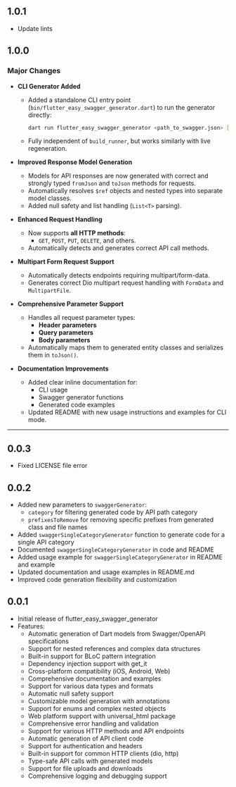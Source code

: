 ## 1.0.1
* Update lints

## 1.0.0
### Major Changes
* **CLI Generator Added**
  * Added a standalone CLI entry point (`bin/flutter_easy_swagger_generator.dart`) to run the generator directly:
    ```bash
    dart run flutter_easy_swagger_generator <path_to_swagger.json> [--watch]
    ```
  * Fully independent of `build_runner`, but works similarly with live regeneration.

* **Improved Response Model Generation**
  * Models for API responses are now generated with correct and strongly typed `fromJson` and `toJson` methods for requests.
  * Automatically resolves `$ref` objects and nested types into separate model classes.
  * Added null safety and list handling (`List<T>` parsing).

* **Enhanced Request Handling**
  * Now supports **all HTTP methods**:
    - `GET`, `POST`, `PUT`, `DELETE`, and others.
  * Automatically detects and generates correct API call methods.

* **Multipart Form Request Support**
  * Automatically detects endpoints requiring multipart/form-data.
  * Generates correct Dio multipart request handling with `FormData` and `MultipartFile`.

* **Comprehensive Parameter Support**
  * Handles all request parameter types:
    - **Header parameters**
    - **Query parameters**
    - **Body parameters**
  * Automatically maps them to generated entity classes and serializes them in `toJson()`.

* **Documentation Improvements**
  * Added clear inline documentation for:
    - CLI usage
    - Swagger generator functions
    - Generated code examples
  * Updated README with new usage instructions and examples for CLI mode.

---

## 0.0.3
* Fixed LICENSE file error

## 0.0.2
* Added new parameters to `swaggerGenerator`:
  * `category` for filtering generated code by API path category
  * `prefixesToRemove` for removing specific prefixes from generated class and file names
* Added `swaggerSingleCategoryGenerator` function to generate code for a single API category
* Documented `swaggerSingleCategoryGenerator` in code and README
* Added usage example for `swaggerSingleCategoryGenerator` in README and example
* Updated documentation and usage examples in README.md
* Improved code generation flexibility and customization

## 0.0.1
* Initial release of flutter_easy_swagger_generator
* Features:
  * Automatic generation of Dart models from Swagger/OpenAPI specifications
  * Support for nested references and complex data structures
  * Built-in support for BLoC pattern integration
  * Dependency injection support with get_it
  * Cross-platform compatibility (iOS, Android, Web)
  * Comprehensive documentation and examples
  * Support for various data types and formats
  * Automatic null safety support
  * Customizable model generation with annotations
  * Support for enums and complex nested objects
  * Web platform support with universal_html package
  * Comprehensive error handling and validation
  * Support for various HTTP methods and API endpoints
  * Automatic generation of API client code
  * Support for authentication and headers
  * Built-in support for common HTTP clients (dio, http)
  * Type-safe API calls with generated models
  * Support for file uploads and downloads
  * Comprehensive logging and debugging support
